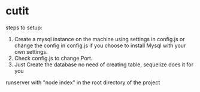 # cutit

steps to setup:

1. Create a mysql instance on the machine using settings in config.js or change the config in config.js if you choose to install Mysql with your own settings.
2. Check config.js to change Port.
3. Just Create the database no need of creating table, sequelize does it for you

runserver with "node index" in the root directory of the project
